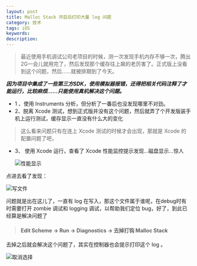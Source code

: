 ```yaml
---
layout: post
title: Malloc Stack 开启后打印大量 log 问题
category: 技术 
tags: iOS
keywords:
description:
---
```




> 最近使用手机调试公司老项目的时候，测一次发现手机内存不够一次，腾出2G一会儿就用完了，然后发现那个缓存往上飙的老厉害了。正式版上没看到这个问题，然后......就被排期到了今天。



***因为项目中集成了一些第三方SDK，使用模拟器报错，还得把相关代码注释了才能运行，比较麻烦......只能使用真机解决这个问题。***



* 1 、使用 Instruments 分析，但分析了一番后也没发现哪里不对劲。
* 2、脱离 Xcode 测试，想到正式版并没有这个问题，然后就弄了个开发版装手机上运行测试，缓存显示一直没有什么大的变化

> 这么看来问题只有在连上 Xcode 测试的时候才会出现，那就是 Xcode 的配置问题了吧，

* 3、 使用 Xcode 运行，查看了 Xcode 性能监控提示发现…磁盘显示...惊人

  ![性能显示](http://olnx7jkmx.bkt.clouddn.com/Xcode-%E6%80%A7%E8%83%BD%E6%98%BE%E7%A4%BA.png?imageView2/0/interlace/1/q/100|watermark/2/text/a2xvbmUuc3BhY2U=/font/5b6u6L2v6ZuF6buR/fontsize/500/fill/I0YzRjBGMA==/dissolve/86/gravity/SouthEast/dx/10/dy/10)

点进去看了发现：

![写文件](http://olnx7jkmx.bkt.clouddn.com/Malloc-Stack-logs-File.png?imageView2/0/interlace/1/q/100|watermark/2/text/a2xvbmUuc3BhY2U=/font/5b6u6L2v6ZuF6buR/fontsize/500/fill/I0YzRjBGMA==/dissolve/86/gravity/SouthEast/dx/10/dy/10)

问题就是出在这儿了，一直有 log 在写入，那这个文件属于谁呢，在debug时有时需要打开 zombie 调试和 logging 调试，以帮助我们定位 bug，好了，到此已经算是解决问题了



> #### Edit Scheme -> Run -> Diagnostics -> 去掉打钩 Malloc Stack

去掉之后就会解决这个问题了，其实在控制器也会提示打印这个 log 。

![取消选择](http://olnx7jkmx.bkt.clouddn.com/noselect-Malloc-Stack.png?imageView2/0/interlace/1/q/100|watermark/2/text/a2xvbmUuc3BhY2U=/font/5b6u6L2v6ZuF6buR/fontsize/500/fill/I0YzRjBGMA==/dissolve/86/gravity/SouthEast/dx/10/dy/10)
